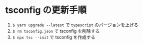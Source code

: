 # tsconfig の更新手順

1. `$ yarn upgrade --latest` で `typescript` のバージョンを上げる
2. `$ rm tsconfig.json` で tsconfig を削除する
3. `$ npx tsc --init` で tsconfig を作成する

